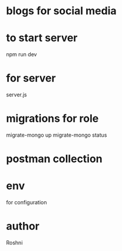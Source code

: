 # blogs for social media

# to start server
npm run dev

# for server
server.js

# migrations for role
migrate-mongo up
migrate-mongo status

# postman collection

# env
for configuration
# author
Roshni 